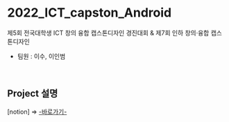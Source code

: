 # 2022_ICT_capston_Android
제5회 전국대학생 ICT 창의 융합 캡스톤디자인 경진대회 & 제7회 인하 창의·융합 캡스톤디자인
- 팀원 : 이수, 이인범

<br>
<h2>Project 설명</h2> 
[notion] => <a href="https://www.notion.so/ICT-CapstoneDesign-5c8398bd4c64490ca46a458dfd4340ee">-바로가기-</a>

